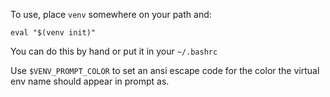To use, place <code>venv</code> somewhere on your path and:

    eval "$(venv init)"
    
You can do this by hand or put it in your <code>~/.bashrc</code>

Use <code>$VENV_PROMPT_COLOR</code> to set an ansi escape code for the
color the virtual env name should appear in prompt as.
